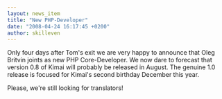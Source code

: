 ```yaml
---
layout: news_item
title: "New PHP-Developer"
date: "2008-04-24 16:17:45 +0200"
author: skilleven
---
```


Only four days after Tom's exit we are very happy to announce that Oleg Britvin joints as new PHP Core-Developer.
We now dare to forecast that version 0.8 of Kimai will probably be released in August.
The genuine 1.0 release is focused for Kimai's second birthday December this year.

Please, we're still looking for translators!